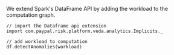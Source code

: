 We extend Spark's DataFrame API by adding the workload to the computation graph.

```
// import the Dataframe api extension
import com.paypal.risk.platform.veda.analytics.Implicits._
 
// add workload to computation
df.detectAnomalies(workload)

```
